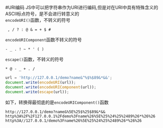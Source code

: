 #URI编码
JS中可以把字符串作为URI进行编码,但是对在URI中具有特殊含义的ASCII标点符号，是不会进行转意义的         
`encodeURI()`函数，不转义的符号
```text
 , / ? : @ & = + $ #
 ```
`encodeURIComponent`函数不转义的符号
```text
- _ . ! ~ * ' ( )
```
`escape()`函数，不转义的符号
```text
* @ - _ + . / 
```
```js
url = 'http://127.0.0.1/demo?name&^%$%$89&*&&';
document.write(encodeURI(url));
document.write(encodeURIComponent(url));
document.write(escape(url));
```
如下，转换得最彻底的是`encodeURIComponent()`函数
```text
http://127.0.0.1/demo?name&%5E%25$%25$89&*&&
http%3A%2F%2F127.0.0.1%2Fdemo%3Fname%26%5E%25%24%25%2489%26*%26%26
http%3A//127.0.0.1/demo%3Fname%26%5E%25%24%25%2489%26*%26%26
```

